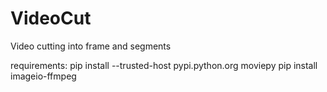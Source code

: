 # VideoCut
Video cutting into frame and segments

requirements:
pip install --trusted-host pypi.python.org moviepy
pip install imageio-ffmpeg
